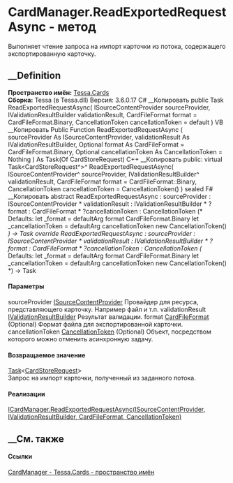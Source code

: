 # CardManager.ReadExportedRequestAsync - метод
Выполняет чтение запроса на импорт карточки из потока, содержащего
экспортированную карточку.
##  __Definition
 **Пространство имён:** [Tessa.Cards](N_Tessa_Cards.htm)  
 **Сборка:** Tessa (в Tessa.dll) Версия: 3.6.0.17
C# __Копировать
     public Task<CardStoreRequest> ReadExportedRequestAsync(
    	ISourceContentProvider sourceProvider,
    	IValidationResultBuilder validationResult,
    	CardFileFormat format = CardFileFormat.Binary,
    	CancellationToken cancellationToken = default
    )
VB __Копировать
     Public Function ReadExportedRequestAsync ( 
    	sourceProvider As ISourceContentProvider,
    	validationResult As IValidationResultBuilder,
    	Optional format As CardFileFormat = CardFileFormat.Binary,
    	Optional cancellationToken As CancellationToken = Nothing
    ) As Task(Of CardStoreRequest)
C++ __Копировать
     public:
    virtual Task<CardStoreRequest^>^ ReadExportedRequestAsync(
    	ISourceContentProvider^ sourceProvider, 
    	IValidationResultBuilder^ validationResult, 
    	CardFileFormat format = CardFileFormat::Binary, 
    	CancellationToken cancellationToken = CancellationToken()
    ) sealed
F# __Копировать
     abstract ReadExportedRequestAsync : 
            sourceProvider : ISourceContentProvider * 
            validationResult : IValidationResultBuilder * 
            ?format : CardFileFormat * 
            ?cancellationToken : CancellationToken 
    (* Defaults:
            let _format = defaultArg format CardFileFormat.Binary
            let _cancellationToken = defaultArg cancellationToken new CancellationToken()
    *)
    -> Task<CardStoreRequest> 
    override ReadExportedRequestAsync : 
            sourceProvider : ISourceContentProvider * 
            validationResult : IValidationResultBuilder * 
            ?format : CardFileFormat * 
            ?cancellationToken : CancellationToken 
    (* Defaults:
            let _format = defaultArg format CardFileFormat.Binary
            let _cancellationToken = defaultArg cancellationToken new CancellationToken()
    *)
    -> Task<CardStoreRequest> 
#### Параметры
sourceProvider
[ISourceContentProvider](T_Tessa_Platform_SourceProviders_ISourceContentProvider.htm)
    Провайдер для ресурса, представляющего карточку. Например файл и т.п.
validationResult
[IValidationResultBuilder](T_Tessa_Platform_Validation_IValidationResultBuilder.htm)
    Результат валидации.
format [CardFileFormat](T_Tessa_Cards_CardFileFormat.htm) (Optional)
    Формат файла для экспортированной карточки.
cancellationToken
[CancellationToken](https://learn.microsoft.com/dotnet/api/system.threading.cancellationtoken)
(Optional)
    Объект, посредством которого можно отменить асинхронную задачу.
#### Возвращаемое значение
[Task](https://learn.microsoft.com/dotnet/api/system.threading.tasks.task-1)<[CardStoreRequest](T_Tessa_Cards_CardStoreRequest.htm)>  
Запрос на импорт карточки, полученный из заданного потока.
#### Реализации
[ICardManager.ReadExportedRequestAsync(ISourceContentProvider,
IValidationResultBuilder, CardFileFormat,
CancellationToken)](M_Tessa_Cards_ICardManager_ReadExportedRequestAsync.htm)  
##  __См. также
#### Ссылки
[CardManager - ](T_Tessa_Cards_CardManager.htm)
[Tessa.Cards - пространство имён](N_Tessa_Cards.htm)
